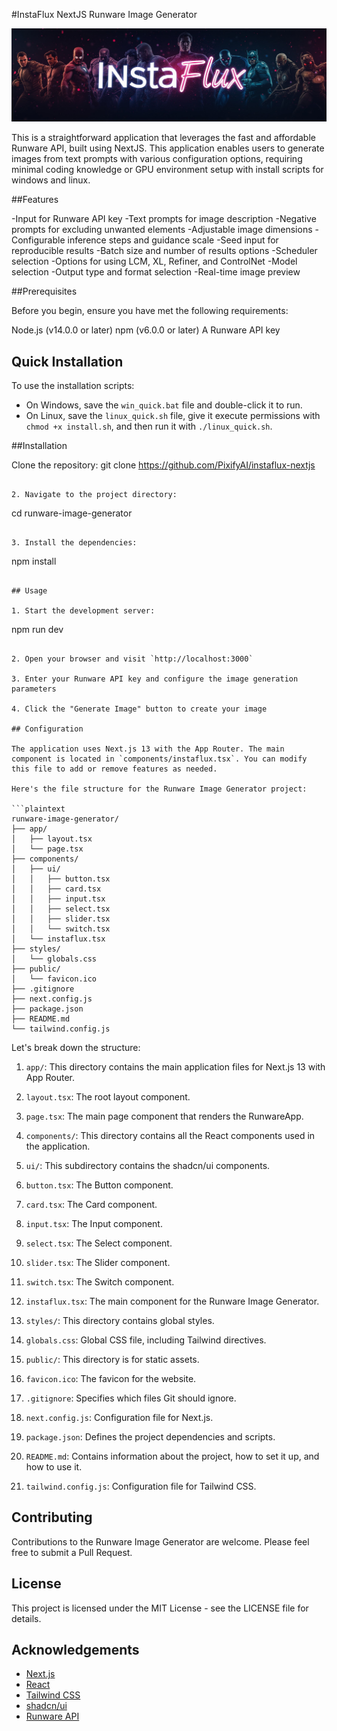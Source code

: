 #InstaFlux NextJS Runware Image Generator

![InstaFlux](instaflux.jpg)


This is a straightforward application that leverages the fast and affordable Runware API, built using NextJS. This application enables users to generate images from text prompts with various configuration options, requiring minimal coding knowledge or GPU environment setup with install scripts for windows and linux.

##Features

-Input for Runware API key
-Text prompts for image description
-Negative prompts for excluding unwanted elements
-Adjustable image dimensions
-Configurable inference steps and guidance scale
-Seed input for reproducible results
-Batch size and number of results options
-Scheduler selection
-Options for using LCM, XL, Refiner, and ControlNet
-Model selection
-Output type and format selection
-Real-time image preview

##Prerequisites

Before you begin, ensure you have met the following requirements:

Node.js (v14.0.0 or later)
npm (v6.0.0 or later)
A Runware API key

## Quick Installation

To use the installation scripts:

- On Windows, save the `win_quick.bat` file and double-click it to run.
- On Linux, save the `linux_quick.sh` file, give it execute permissions with `chmod +x install.sh`, and then run it with `./linux_quick.sh`.

##Installation

Clone the repository:
git clone https://github.com/PixifyAI/instaflux-nextjs

```plaintext

2. Navigate to the project directory:
```

cd runware-image-generator

```plaintext

3. Install the dependencies:
```

npm install

```plaintext

## Usage

1. Start the development server:
```

npm run dev

```plaintext

2. Open your browser and visit `http://localhost:3000`

3. Enter your Runware API key and configure the image generation parameters

4. Click the "Generate Image" button to create your image

## Configuration

The application uses Next.js 13 with the App Router. The main component is located in `components/instaflux.tsx`. You can modify this file to add or remove features as needed.

Here's the file structure for the Runware Image Generator project:

```plaintext
runware-image-generator/
├── app/
│   ├── layout.tsx
│   └── page.tsx
├── components/
│   ├── ui/
│   │   ├── button.tsx
│   │   ├── card.tsx
│   │   ├── input.tsx
│   │   ├── select.tsx
│   │   ├── slider.tsx
│   │   └── switch.tsx
│   └── instaflux.tsx
├── styles/
│   └── globals.css
├── public/
│   └── favicon.ico
├── .gitignore
├── next.config.js
├── package.json
├── README.md
└── tailwind.config.js
```

Let's break down the structure:

1. `app/`: This directory contains the main application files for Next.js 13 with App Router.

1. `layout.tsx`: The root layout component.
2. `page.tsx`: The main page component that renders the RunwareApp.



2. `components/`: This directory contains all the React components used in the application.

1. `ui/`: This subdirectory contains the shadcn/ui components.

1. `button.tsx`: The Button component.
2. `card.tsx`: The Card component.
3. `input.tsx`: The Input component.
4. `select.tsx`: The Select component.
5. `slider.tsx`: The Slider component.
6. `switch.tsx`: The Switch component.



2. `instaflux.tsx`: The main component for the Runware Image Generator.



3. `styles/`: This directory contains global styles.

1. `globals.css`: Global CSS file, including Tailwind directives.



4. `public/`: This directory is for static assets.

1. `favicon.ico`: The favicon for the website.



5. `.gitignore`: Specifies which files Git should ignore.
6. `next.config.js`: Configuration file for Next.js.
7. `package.json`: Defines the project dependencies and scripts.
8. `README.md`: Contains information about the project, how to set it up, and how to use it.
9. `tailwind.config.js`: Configuration file for Tailwind CSS.

## Contributing

Contributions to the Runware Image Generator are welcome. Please feel free to submit a Pull Request.

## License

This project is licensed under the MIT License - see the LICENSE file for details.

## Acknowledgements

- [Next.js](https://nextjs.org/)
- [React](https://reactjs.org/)
- [Tailwind CSS](https://tailwindcss.com/)
- [shadcn/ui](https://ui.shadcn.com/)
- [Runware API](https://runware.ai/)
```